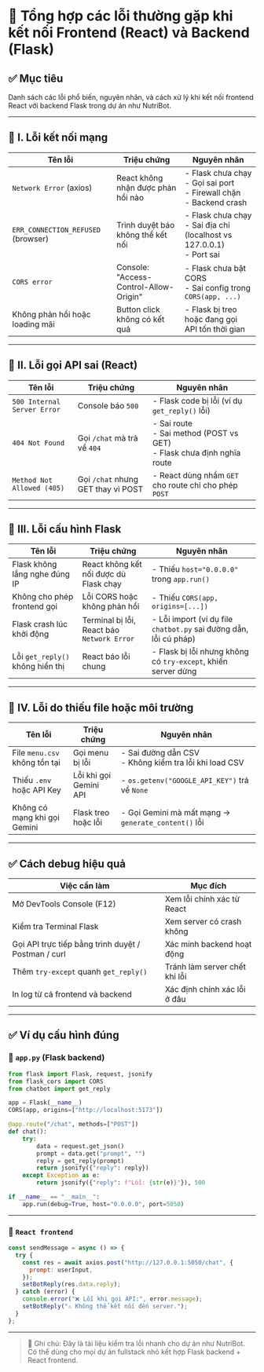 # 🔧 Tổng hợp các lỗi thường gặp khi kết nối Frontend (React) và Backend (Flask)

## ✅ Mục tiêu
Danh sách các lỗi phổ biến, nguyên nhân, và cách xử lý khi kết nối frontend React với backend Flask trong dự án như NutriBot.

---

## 🔴 I. Lỗi kết nối mạng

| Tên lỗi | Triệu chứng | Nguyên nhân |
|--------|-------------|-------------|
| `Network Error` (axios) | React không nhận được phản hồi nào | - Flask chưa chạy<br>- Gọi sai port<br>- Firewall chặn<br>- Backend crash |
| `ERR_CONNECTION_REFUSED` (browser) | Trình duyệt báo không thể kết nối | - Flask chưa chạy<br>- Sai địa chỉ (localhost vs 127.0.0.1)<br>- Port sai |
| `CORS error` | Console: "Access-Control-Allow-Origin" | - Flask chưa bật CORS<br>- Sai config trong `CORS(app, ...)` |
| Không phản hồi hoặc loading mãi | Button click không có kết quả | - Flask bị treo hoặc đang gọi API tốn thời gian |

---

## 🔴 II. Lỗi gọi API sai (React)

| Tên lỗi | Triệu chứng | Nguyên nhân |
|--------|-------------|-------------|
| `500 Internal Server Error` | Console báo `500` | - Flask code bị lỗi (ví dụ `get_reply()` lỗi) |
| `404 Not Found` | Gọi `/chat` mà trả về `404` | - Sai route<br>- Sai method (POST vs GET)<br>- Flask chưa định nghĩa route |
| `Method Not Allowed (405)` | Gọi `/chat` nhưng GET thay vì POST | - React dùng nhầm `GET` cho route chỉ cho phép `POST` |

---

## 🔴 III. Lỗi cấu hình Flask

| Tên lỗi | Triệu chứng | Nguyên nhân |
|--------|-------------|-------------|
| Flask không lắng nghe đúng IP | React không kết nối được dù Flask chạy | - Thiếu `host="0.0.0.0"` trong `app.run()` |
| Không cho phép frontend gọi | Lỗi CORS hoặc không phản hồi | - Thiếu `CORS(app, origins=[...])` |
| Flask crash lúc khởi động | Terminal bị lỗi, React báo `Network Error` | - Lỗi import (ví dụ file `chatbot.py` sai đường dẫn, lỗi cú pháp) |
| Lỗi `get_reply()` không hiển thị | React báo lỗi chung | - Flask bị lỗi nhưng không có `try-except`, khiến server dừng |

---

## 🔴 IV. Lỗi do thiếu file hoặc môi trường

| Tên lỗi | Triệu chứng | Nguyên nhân |
|--------|-------------|-------------|
| File `menu.csv` không tồn tại | Gọi menu bị lỗi | - Sai đường dẫn CSV<br>- Không kiểm tra lỗi khi load CSV |
| Thiếu `.env` hoặc API Key | Lỗi khi gọi Gemini API | - `os.getenv("GOOGLE_API_KEY")` trả về `None` |
| Không có mạng khi gọi Gemini | Flask treo hoặc lỗi | - Gọi Gemini mà mất mạng → `generate_content()` lỗi |

---

## ✅ Cách debug hiệu quả

| Việc cần làm | Mục đích |
|--------------|----------|
| Mở DevTools Console (F12) | Xem lỗi chính xác từ React |
| Kiểm tra Terminal Flask | Xem server có crash không |
| Gọi API trực tiếp bằng trình duyệt / Postman / curl | Xác minh backend hoạt động |
| Thêm `try-except` quanh `get_reply()` | Tránh làm server chết khi lỗi |
| In log từ cả frontend và backend | Xác định chính xác lỗi ở đâu |

---

## ✅ Ví dụ cấu hình đúng

### 📁 `app.py` (Flask backend)

```python
from flask import Flask, request, jsonify
from flask_cors import CORS
from chatbot import get_reply

app = Flask(__name__)
CORS(app, origins=["http://localhost:5173"])

@app.route("/chat", methods=["POST"])
def chat():
    try:
        data = request.get_json()
        prompt = data.get("prompt", "")
        reply = get_reply(prompt)
        return jsonify({"reply": reply})
    except Exception as e:
        return jsonify({"reply": f"Lỗi: {str(e)}"}), 500

if __name__ == "__main__":
    app.run(debug=True, host="0.0.0.0", port=5050)
```

---

### 📄 `React frontend`

```jsx
const sendMessage = async () => {
  try {
    const res = await axios.post("http://127.0.0.1:5050/chat", {
      prompt: userInput,
    });
    setBotReply(res.data.reply);
  } catch (error) {
    console.error("❌ Lỗi khi gọi API:", error.message);
    setBotReply("⚠️ Không thể kết nối đến server.");
  }
};
```

---

> 📘 Ghi chú: Đây là tài liệu kiểm tra lỗi nhanh cho dự án như NutriBot. Có thể dùng cho mọi dự án fullstack nhỏ kết hợp Flask backend + React frontend.

